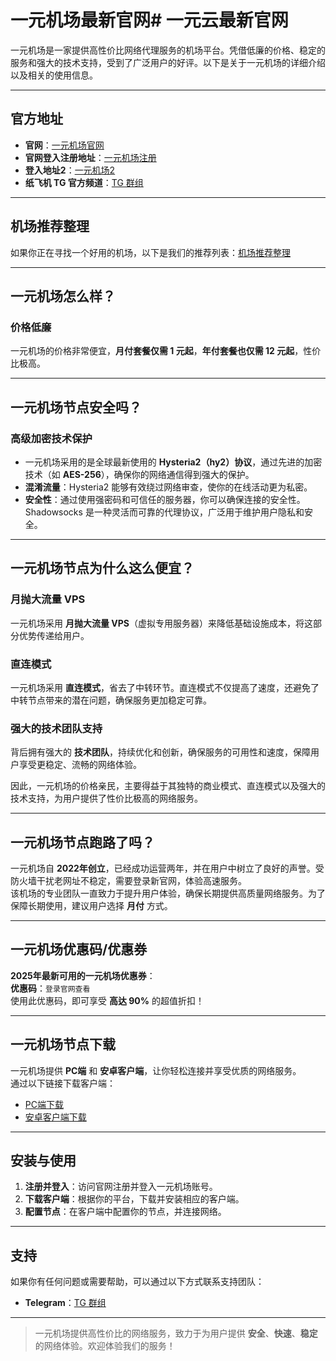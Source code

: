 # 一元机场最新官网# 一元云最新官网

一元机场是一家提供高性价比网络代理服务的机场平台。凭借低廉的价格、稳定的服务和强大的技术支持，受到了广泛用户的好评。以下是关于一元机场的详细介绍以及相关的使用信息。

---

## 官方地址

- **官网**：[一元机场官网](https://低调.com)  
- **官网登入注册地址**：[一元机场注册](https://低调机场.com/register)  
- **登入地址2**：[一元机场2](https://一元.xyz/register)  
- **纸飞机 TG 官方频道**：[TG 群组](https://t.me/yiyuan_xyz)

---

## 机场推荐整理

如果你正在寻找一个好用的机场，以下是我们的推荐列表：[机场推荐整理](https://低调.com)

---

## 一元机场怎么样？

### 价格低廉

一元机场的价格非常便宜，**月付套餐仅需 1 元起**，**年付套餐也仅需 12 元起**，性价比极高。

---

## 一元机场节点安全吗？

### 高级加密技术保护

- 一元机场采用的是全球最新使用的 **Hysteria2（hy2）协议**，通过先进的加密技术（如 **AES-256**），确保你的网络通信得到强大的保护。  
- **混淆流量**：Hysteria2 能够有效绕过网络审查，使你的在线活动更为私密。  
- **安全性**：通过使用强密码和可信任的服务器，你可以确保连接的安全性。Shadowsocks 是一种灵活而可靠的代理协议，广泛用于维护用户隐私和安全。

---

## 一元机场节点为什么这么便宜？

### 月抛大流量 VPS

一元机场采用 **月抛大流量 VPS**（虚拟专用服务器）来降低基础设施成本，将这部分优势传递给用户。

### 直连模式

一元机场采用 **直连模式**，省去了中转环节。直连模式不仅提高了速度，还避免了中转节点带来的潜在问题，确保服务更加稳定可靠。

### 强大的技术团队支持

背后拥有强大的 **技术团队**，持续优化和创新，确保服务的可用性和速度，保障用户享受更稳定、流畅的网络体验。

因此，一元机场的价格亲民，主要得益于其独特的商业模式、直连模式以及强大的技术支持，为用户提供了性价比极高的网络服务。

---

## 一元机场节点跑路了吗？

一元机场自 **2022年创立**，已经成功运营两年，并在用户中树立了良好的声誉。受防火墙干扰老网址不稳定，需要登录新官网，体验高速服务。  
该机场的专业团队一直致力于提升用户体验，确保长期提供高质量网络服务。为了保障长期使用，建议用户选择 **月付** 方式。

---

## 一元机场优惠码/优惠券

**2025年最新可用的一元机场优惠券**：  
**优惠码**：`登录官网查看`  
使用此优惠码，即可享受 **高达 90%** 的超值折扣！

---

## 一元机场节点下载

一元机场提供 **PC端** 和 **安卓客户端**，让你轻松连接并享受优质的网络服务。  
通过以下链接下载客户端：

- [PC端下载](https://低调.com)  
- [安卓客户端下载](https://低调,xyz)

---

## 安装与使用

1. **注册并登入**：访问官网注册并登入一元机场账号。
2. **下载客户端**：根据你的平台，下载并安装相应的客户端。
3. **配置节点**：在客户端中配置你的节点，并连接网络。

---

## 支持

如果你有任何问题或需要帮助，可以通过以下方式联系支持团队：

- **Telegram**：[TG 群组](https://t.me/yiyuan_xyz)  


---

> 一元机场提供高性价比的网络服务，致力于为用户提供 **安全**、**快速**、**稳定** 的网络体验。欢迎体验我们的服务！
